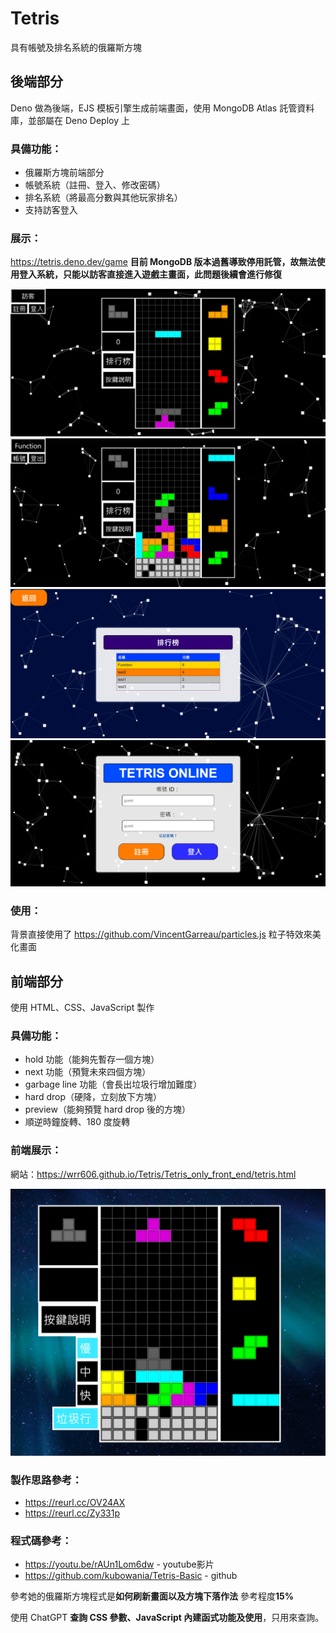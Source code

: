 # Tetris
具有帳號及排名系統的俄羅斯方塊

## 後端部分
Deno 做為後端，EJS 模板引擎生成前端畫面，使用 MongoDB Atlas 託管資料庫，並部屬在 Deno Deploy 上
### 具備功能：
- 俄羅斯方塊前端部分
- 帳號系統（註冊、登入、修改密碼）
- 排名系統（將最高分數與其他玩家排名）
- 支持訪客登入

### 展示：
https://tetris.deno.dev/game
**目前 MongoDB 版本過舊導致停用託管，故無法使用登入系統，只能以訪客直接進入遊戲主畫面，此問題後續會進行修復**

![image](https://github.com/wrr606/Tetris/blob/main/exhibit_image/sever1.png)
![image](https://github.com/wrr606/Tetris/blob/main/exhibit_image/sever2.png)
![image](https://github.com/wrr606/Tetris/blob/main/exhibit_image/sever3.png)
![image](https://github.com/wrr606/Tetris/blob/main/exhibit_image/sever4.png)

### 使用：
背景直接使用了 https://github.com/VincentGarreau/particles.js 粒子特效來美化畫面
 
## 前端部分
使用 HTML、CSS、JavaScript 製作
### 具備功能：
- hold 功能（能夠先暫存一個方塊）
- next 功能（預覽未來四個方塊）
- garbage line 功能（會長出垃圾行增加難度）
- hard drop（硬降，立刻放下方塊）
- preview（能夠預覽 hard drop 後的方塊）
- 順逆時鐘旋轉、180 度旋轉

### 前端展示：
網站：https://wrr606.github.io/Tetris/Tetris_only_front_end/tetris.html

![image](https://github.com/wrr606/Tetris/blob/main/exhibit_image/front.png)

### 製作思路參考：

- https://reurl.cc/OV24AX
- https://reurl.cc/Zy331p

### 程式碼參考：

- https://youtu.be/rAUn1Lom6dw - youtube影片
- https://github.com/kubowania/Tetris-Basic - github

參考她的俄羅斯方塊程式是**如何刷新畫面以及方塊下落作法**
參考程度**15%**

使用 ChatGPT **查詢 CSS 參數、JavaScript 內建函式功能及使用**，只用來查詢。

